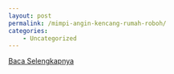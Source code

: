 ```yaml
---
layout: post
permalink: /mimpi-angin-kencang-rumah-roboh/
categories:
    - Uncategorized
---
```


[Baca Selengkapnya](/05)
